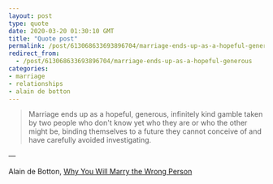 ```yaml
---
layout: post
type: quote
date: 2020-03-20 01:30:10 GMT
title: "Quote post"
permalink: /post/613068633693896704/marriage-ends-up-as-a-hopeful-generous
redirect_from: 
  - /post/613068633693896704/marriage-ends-up-as-a-hopeful-generous
categories:
- marriage
- relationships
- alain de botton
---
```

<blockquote>Marriage ends up as a hopeful, generous, infinitely kind gamble taken by two people who don't know yet who they are or who the other might be, binding themselves to a future they cannot conceive of and have carefully avoided investigating.</blockquote>

 — <p>Alain de Botton, <a href="https://www.nytimes.com/2016/05/29/opinion/sunday/why-you-will-marry-the-wrong-person.html">Why You Will Marry the Wrong Person</a></p>